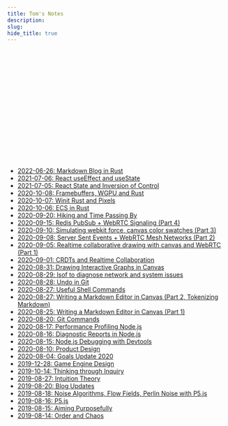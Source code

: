 ```yaml
---
title: Tom's Notes
description:
slug:
hide_title: true
---
```

<script type="text/javascript" src="/assets/packages/particles.js/particles.min.js"></script>
<div id="particles-js" style="margin-top: -30px;height: 250px;margin-bottom: 50px; margin-left:4em; margin-right: 4em;">
</div>
<script type="text/javascript">
    particlesJS.load('particles-js', '/assets/packages/particles.js/particles.json', function() {
    });
</script>

- [2022-06-26: Markdown Blog in Rust](/2022/06/26/tide)
- [2021-07-06: React useEffect and useState](/2021/07/06/react-useEffect-useState)
- [2021-07-05: React State and Inversion of Control](/2021/07/05/react-state)
- [2020-10-08: Framebuffers, WGPU and Rust](/2020/10/08/framebuffers)
- [2020-10-07: Winit Rust and Pixels](/2020/10/07/winit-rust)
- [2020-10-06: ECS in Rust](/2020/10/06/ecs-in-rust)
- [2020-09-20: Hiking and Time Passing By](/2020/09/20/hiking-time-passing)
- [2020-09-15: Redis PubSub + WebRTC Signaling (Part 4)](/2020/09/15/redis-pubsub-drawing)
- [2020-09-10: Simulating webkit force, canvas color swatches (Part 3)](/2020/09/10/color-swatch-webkit-force)
- [2020-09-08: Server Sent Events + WebRTC Mesh Networks (Part 2)](/2020/09/08/collaborative-drawing-sse-webrtc)
- [2020-09-05: Realtime collaborative drawing with canvas and WebRTC (Part 1)](/2020/09/05/collaborative-drawing-webrtc-canvas)
- [2020-09-01: CRDTs and Realtime Collaboration](/2020/09/01/intro-to-crdts)
- [2020-08-31: Drawing Interactive Graphs in Canvas](/2020/08/31/interactive-graphs-canvas)
- [2020-08-29: lsof to diagnose network and system issues](/2020/08/29/lsof-system-diagnosis)
- [2020-08-28: Undo in Git](/2020/08/28/undo-in-git)
- [2020-08-27: Useful Shell Commands](/2020/08/27/shell-commands)
- [2020-08-27: Writing a Markdown Editor in Canvas (Part 2, Tokenizing Markdown)](/2020/08/27/tokenizing-markdown)
- [2020-08-25: Writing a Markdown Editor in Canvas (Part 1)](/2020/08/25/canvas-markdown-editor)
- [2020-08-20: Git Commands](/2020/08/20/git-commands)
- [2020-08-17: Performance Profiling Node.js](/2020/08/17/performance-profiling-nodejs)
- [2020-08-16: Diagnostic Reports in Node.js](/2020/08/16/diagnostics-nodejs)
- [2020-08-15: Node.js Debugging with Devtools](/2020/08/15/nodejs-debugger)
- [2020-08-10: Product Design](/2020/08/10/how-to-build-a-product-without-much-design-background)
- [2020-08-04: Goals Update 2020](/2020/08/04/goals)
- [2019-12-28: Game Engine Design](/2019/12/28/game)
- [2019-10-14: Thinking through Inquiry](/2019/10/14/inquiry)
- [2019-08-27: Intuition Theory](/2019/08/27/intuition)
- [2019-08-20: Blog Updates](/2019/08/20/blog)
- [2019-08-18: Noise Algorithms, Flow Fields, Perlin Noise with P5.js](/2019/08/18/noise)
- [2019-08-16: P5.js](/2019/08/16/p5js)
- [2019-08-15: Aiming Purposefully](/2019/08/15/aiming-purposefully)
- [2019-08-14: Order and Chaos](/2019/08/14/tilemaps)
